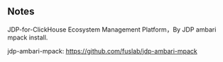 ## Notes	

JDP-for-ClickHouse Ecosystem Management Platform，By JDP ambari mpack install.

jdp-ambari-mpack: https://github.com/fuslab/jdp-ambari-mpack